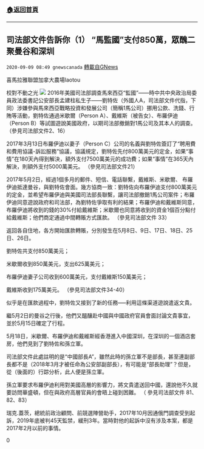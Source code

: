 ###  [:house:返回首頁](https://github.com/ourhimalayas/txt)
---

## 司法部文件告訴你（1） “馬監國”支付850萬，眾醜二聚曼谷和深圳
`2020-09-09 08:49 gnewscanada` [轉載自GNews](https://gnews.org/zh-hant/343067/)

喜馬拉雅聯盟加拿大農場laotou

校對不動之光
![](https://s3.amazonaws.com/gnews-media-offload/wp-content/uploads/2020/09/09084945/04-1.jpg)
2016年美國司法部調查馬來西亞“監國”——時中共中央政治局委員政法委書記公安部長孟建柱私生子——劉特佐（外國人A，司法部文件代指，下同）涉嫌參與馬來西亞戰略投資和發展公司（簡稱1馬公司）挪用公款、洗錢、行賄等活動，劉特佐通過米歇爾（Person A）、戴維斯（被告女）、布羅伊迪（Person B）等試圖遊說美國政府，以期司法部撤銷對1馬公司及其本人的調查。 （參見司法部文件2、16）

2017年3月13日布羅伊迪以妻子（Person C）公司的名義與劉特佐簽訂了“聘用費和費用協議-訴訟服務”協議，協議規定，劉特佐先付800萬美元的定金，如果“事情”在180天內得到解決，額外支付7500萬美元的成功費；如果“事情”在365天內解決，則額外支付5000萬美元。 （參見司法部文件21）

2017年5月2日，經過1個多月的郵件、短信、電話聯繫，戴維斯、米歇爾、 布羅伊迪抵達曼谷，與劉特佐會面。幾方協商一致：劉特佐向布羅伊迪支付800萬美元的定金，並希望布羅伊迪與美國司法部長聯繫，讓司法部撤銷1馬公司案件；布羅伊迪同意遊說政府和司法部，為劉特佐爭取有利的結果；布羅伊迪和戴維斯同意，布羅伊迪將收到的錢的30%付給戴維斯；米歇爾也同意將收到的資金1個百分點付給戴維斯；他們商定通過中間轉賬方式匯款。 （參見司法部文件 33）

返回各自住地，各方開始匯款轉賬，分別發生在5月8日、9日、17日、18日、25日、26日。

劉特佐共支付850萬美元；

米歇爾收到850萬美元，支出625萬美元；

布羅伊迪妻子公司收到600萬美元，支付戴維斯150萬美元；

戴維斯收到175萬美元。 （參見司法部文件34-40）

似乎是在匯款過程中，劉特佐又接到了新的任務—–利用這條渠道遊說遣返文貴。

繼5月2日的曼谷之行後，他們又醞釀赴中國與中國政府官員會面討論文貴事宜，並於5月15日確定了行程。

5月18日，米歇爾、布羅伊迪和戴維斯經香港進入中國深圳，在深圳的一個酒店套房，他們見到了劉特佐和孫立軍。

司法部文件此處註明的是“中國部長A”，雖然此時的孫立軍不是部長，甚至連副部長都不是（2018年3月才被任命為公安部副部長），有可能是“部長助理”？但是，從（後面的）行踪分析，此人便是孫立軍。

孫立軍要求布羅伊迪利用對美國高層的影響力，將文貴遣送回中國，還說他不久就要訪問華盛頓，但在與政府高層官員的會晤上碰到困難。 （ 參見司法部文件 81、82、83）

瑞克.蓋茨，總統前政治顧問、前競選陣營助手，2017年10月因通俄門調查受到起訴，2019年底被判45天監禁，緩刑3年。當時對他的起訴中沒有涉及本案，都是2017年2月以前的事情。

0
